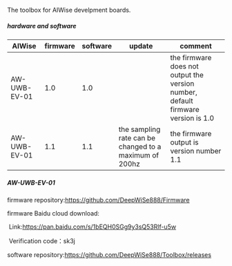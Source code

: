 The toolbox for AIWise develpment boards.

##### hardware and software

| AIWise       | firmware | software | update                                                 | comment                                                      |
| ------------ | -------- | -------- | ------------------------------------------------------ | ------------------------------------------------------------ |
| AW-UWB-EV-01 | 1.0      | 1.0      |                                                        | the firmware does not output the version number, default firmware version is 1.0 |
| AW-UWB-EV-01 | 1.1      | 1.1      | the sampling rate can be changed to a maximum of 200hz | the firmware output is version number 1.1                    |



##### AW-UWB-EV-01

firmware repository:https://github.com/DeepWiSe888/Firmware

firmware Baidu cloud download:

​	Link:https://pan.baidu.com/s/1bEQH0SGg9y3sQ53Rlf-u5w 

​	Verification code：sk3j

software repository:https://github.com/DeepWiSe888/Toolbox/releases


